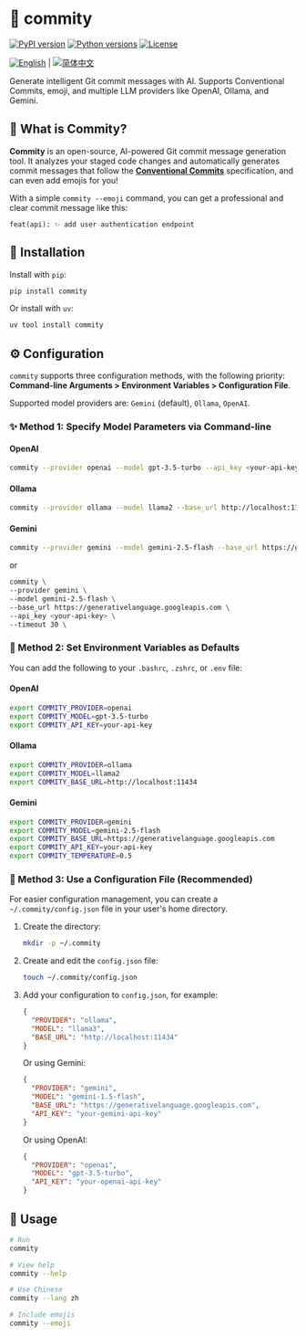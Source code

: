 # 🤖 commity

[![PyPI version](https://img.shields.io/pypi/v/commity.svg)](https://pypi.org/project/commity)
[![Python versions](https://img.shields.io/pypi/pyversions/commity.svg)](https://pypi.org/project/commity)
[![License](https://img.shields.io/pypi/l/commity.svg?cacheSeconds=0)](https://github.com/freboe/commity/blob/main/LICENSE)

[![English](https://img.shields.io/badge/Language-English-blue.svg)](https://github.com/freboe/commity/blob/main/README.md) | [![简体中文](https://img.shields.io/badge/Language-简体中文-blue.svg)](https://github.com/freboe/commity/blob/main/README.zh.md)

Generate intelligent Git commit messages with AI. Supports Conventional Commits, emoji, and multiple LLM providers like OpenAI, Ollama, and Gemini.

## 🤔 What is Commity?

**Commity** is an open-source, AI-powered Git commit message generation tool. It analyzes your staged code changes and automatically generates commit messages that follow the [**Conventional Commits**](https://www.conventionalcommits.org/) specification, and can even add emojis for you!

With a simple `commity --emoji` command, you can get a professional and clear commit message like this:

```
feat(api): ✨ add user authentication endpoint
```

## 🔧 Installation

Install with `pip`:

```bash
pip install commity
```

Or install with `uv`:

```bash
uv tool install commity
```

## ⚙️ Configuration

`commity` supports three configuration methods, with the following priority: **Command-line Arguments > Environment
Variables > Configuration File**.

Supported model providers are: `Gemini` (default), `Ollama`, `OpenAI`.

### ✨ Method 1: Specify Model Parameters via Command-line

#### OpenAI

```Bash
commity --provider openai --model gpt-3.5-turbo --api_key <your-api-key>
```

#### Ollama

```Bash
commity --provider ollama --model llama2 --base_url http://localhost:11434
```

#### Gemini

```Bash
commity --provider gemini --model gemini-2.5-flash --base_url https://generativelanguage.googleapis.com --api_key <your-api-key> --timeout 30
```

or

```Bash
commity \
--provider gemini \
--model gemini-2.5-flash \
--base_url https://generativelanguage.googleapis.com \
--api_key <your-api-key> \
--timeout 30 \
```

### 🌱 Method 2: Set Environment Variables as Defaults

You can add the following to your `.bashrc`, `.zshrc`, or `.env` file:

#### OpenAI

```Bash
export COMMITY_PROVIDER=openai
export COMMITY_MODEL=gpt-3.5-turbo
export COMMITY_API_KEY=your-api-key
```

#### Ollama

```Bash
export COMMITY_PROVIDER=ollama
export COMMITY_MODEL=llama2
export COMMITY_BASE_URL=http://localhost:11434
```

#### Gemini

```Bash
export COMMITY_PROVIDER=gemini
export COMMITY_MODEL=gemini-2.5-flash
export COMMITY_BASE_URL=https://generativelanguage.googleapis.com
export COMMITY_API_KEY=your-api-key
export COMMITY_TEMPERATURE=0.5
```

### 📝 Method 3: Use a Configuration File (Recommended)

For easier configuration management, you can create a `~/.commity/config.json` file in your user's home directory.

1. Create the directory:

   ```bash
   mkdir -p ~/.commity
   ```

2. Create and edit the `config.json` file:

   ```bash
   touch ~/.commity/config.json
   ```

3. Add your configuration to `config.json`, for example:

   ```json
   {
     "PROVIDER": "ollama",
     "MODEL": "llama3",
     "BASE_URL": "http://localhost:11434"
   }
   ```

   Or using Gemini:

   ```json
   {
     "PROVIDER": "gemini",
     "MODEL": "gemini-1.5-flash",
     "BASE_URL": "https://generativelanguage.googleapis.com",
     "API_KEY": "your-gemini-api-key"
   }
   ```

   Or using OpenAI:

   ```json
   {
     "PROVIDER": "openai",
     "MODEL": "gpt-3.5-turbo",
     "API_KEY": "your-openai-api-key"
   }
   ```

## 🚀 Usage

```Bash
# Run
commity

# View help
commity --help

# Use Chinese
commity --lang zh

# Include emojis
commity --emoji
